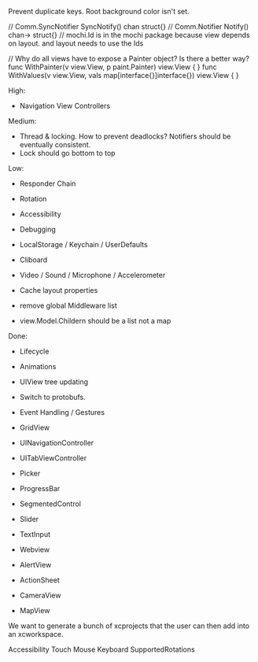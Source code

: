Prevent duplicate keys.
Root background color isn't set.

// Comm.SyncNotifier SyncNotify() chan struct{}
// Comm.Notifier Notify() chan-> struct{}
// mochi.Id is in the mochi package because view depends on layout. and layout needs to use the Ids

// Why do all views have to expose a Painter object? Is there a better way?
func WithPainter(v view.View, p paint.Painter) view.View {
}
func WithValues(v view.View, vals map[interface{}]interface{}) view.View {
}

High:
* Navigation View Controllers

Medium:
* Thread & locking. How to prevent deadlocks? Notifiers should be eventually consistent.
* Lock should go bottom to top

Low:
* Responder Chain
* Rotation
* Accessibility
* Debugging
* LocalStorage / Keychain / UserDefaults
* Cliboard
* Video / Sound / Microphone / Accelerometer
* Cache layout properties

* remove global Middleware list
* view.Model.Childern should be a list not a map


Done:
* Lifecycle
* Animations
* UIView tree updating
* Switch to protobufs.
* Event Handling / Gestures

* GridView
* UINavigationController
* UITabViewController
* Picker
* ProgressBar
* SegmentedControl
* Slider
* TextInput
* Webview
* AlertView
* ActionSheet
* CameraView
* MapView
    
We want to generate a bunch of xcprojects that the user can then add into an xcworkspace.

Accessibility
Touch
Mouse
Keyboard
SupportedRotations